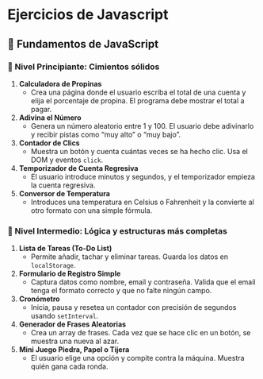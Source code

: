 # Ejercicios de Javascript

## 🧱 Fundamentos de JavaScript

### 🧠 Nivel Principiante: Cimientos sólidos

1. **Calculadora de Propinas**
    - Crea una página donde el usuario escriba el total de una cuenta y elija el porcentaje de propina. El programa debe mostrar el total a pagar.
2. **Adivina el Número**
    - Genera un número aleatorio entre 1 y 100. El usuario debe adivinarlo y recibir pistas como “muy alto” o “muy bajo”.
3. **Contador de Clics**
    - Muestra un botón y cuenta cuántas veces se ha hecho clic. Usa el DOM y eventos `click`.
4. **Temporizador de Cuenta Regresiva**
    - El usuario introduce minutos y segundos, y el temporizador empieza la cuenta regresiva.
5. **Conversor de Temperatura**
    - Introduces una temperatura en Celsius o Fahrenheit y la convierte al otro formato con una simple fórmula.

### 🎯 Nivel Intermedio: Lógica y estructuras más completas

1. **Lista de Tareas (To-Do List)**
    - Permite añadir, tachar y eliminar tareas. Guarda los datos en `localStorage`.
2. **Formulario de Registro Simple**
    - Captura datos como nombre, email y contraseña. Valida que el email tenga el formato correcto y que no falte ningún campo.
3. **Cronómetro**
    - Inicia, pausa y resetea un contador con precisión de segundos usando `setInterval`.
4. **Generador de Frases Aleatorias**
    - Crea un array de frases. Cada vez que se hace clic en un botón, se muestra una nueva al azar.
5. **Mini Juego Piedra, Papel o Tijera**
    - El usuario elige una opción y compite contra la máquina. Muestra quién gana cada ronda.